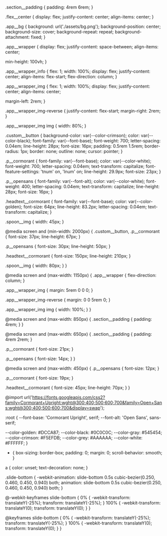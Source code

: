 .section__padding {
  padding: 4rem 6rem;
}

.flex__center {
  display: flex;
  justify-content: center;
  align-items: center;
}

.app__bg {
  background: url('./assets/bg.png');
  background-position: center;
  background-size: cover;
  background-repeat: repeat;
  background-attachment: fixed;
}

.app__wrapper {
  display: flex;
  justify-content: space-between;
  align-items: center;

  min-height: 100vh;
}

.app__wrapper_info {
  flex: 1;
  width: 100%;
  display: flex;
  justify-content: center;
  align-items: flex-start;
  flex-direction: column;
}

.app__wrapper_img {
  flex: 1;
  width: 100%;
  display: flex;
  justify-content: center;
  align-items: center;

  margin-left: 2rem;
}

.app__wrapper_img-reverse {
  justify-content: flex-start;
  margin-right: 2rem;
}

.app__wrapper_img img {
  width: 80%;
}

.custom__button {
  background-color: var(--color-crimson);
    color: var(--color-black);
    font-family: var(--font-base);
    font-weight: 700;
    letter-spacing: 0.04em;
    line-height: 28px;
    font-size: 16px;
    padding: 0.5rem 1.5rem;
    border-radius: 1px;
    border: none;
    outline: none;
    cursor: pointer;
}

.p__cormorant {
  font-family: var(--font-base);
  color: var(--color-white);
  font-weight: 700;
  letter-spacing: 0.04em;
  text-transform: capitalize;
  font-feature-settings: 'tnum' on, 'lnum' on;
  line-height: 29.9px;
  font-size: 23px;
}

.p__opensans {
  font-family: var(--font-alt);
  color: var(--color-white);
  font-weight: 400;
  letter-spacing: 0.04em;
  text-transform: capitalize;
  line-height: 28px;
  font-size: 16px;
}

.headtext__cormorant {
  font-family: var(--font-base);
  color: var(--color-golden);
  font-size: 64px;
  line-height: 83.2px;
  letter-spacing: 0.04em;
  text-transform: capitalize;
}

.spoon__img {
  width: 45px;
}

@media screen and (min-width: 2000px) {
  .custom__button,
  .p__cormorant {
    font-size: 37px;
    line-height: 67px;
  }

  .p__opensans {
    font-size: 30px;
    line-height: 50px;
  }

  .headtext__cormorant {
    font-size: 150px;
    line-height: 210px;
  }

  .spoon__img {
    width: 80px;
  }
}

@media screen and (max-width: 1150px) {
  .app__wrapper {
    flex-direction: column;
  }

  .app__wrapper_img {
    margin: 5rem 0 0 0;
  }

  .app__wrapper_img-reverse {
    margin: 0 0 5rem 0;
  }

  .app__wrapper_img img {
    width: 100%;
  }
}

@media screen and (max-width: 850px) {
  .section__padding {
    padding: 4rem;
  }
}

@media screen and (max-width: 650px) {
  .section__padding {
    padding: 4rem 2rem;
  }
  
  .p__cormorant {
    font-size: 21px;
  }

  .p__opensans {
    font-size: 14px;
  }
}

@media screen and (max-width: 450px) {
  .p__opensans {
    font-size: 12px;
  }

  .p__cormorant {
    font-size: 19px;
  }

  .headtext__cormorant {
    font-size: 45px;
    line-height: 70px;
  }
}














@import url('https://fonts.googleapis.com/css2?family=Cormorant+Upright:wght@300;400;500;600;700&family=Open+Sans:wght@300;400;500;600;700&display=swap');

:root {
  --font-base: 'Cormorant Upright', serif;
  --font-alt: 'Open Sans', sans-serif;
  
  --color-golden: #DCCA87;
  --color-black: #0C0C0C;
  --color-gray: #545454;
  --color-crimson: #F5EFDB;
  --color-grey: #AAAAAA;
  --color-white: #FFFFFF;
}

* {
  box-sizing: border-box;
  padding: 0;
  margin: 0;
  scroll-behavior: smooth;
}

a {
  color: unset;
  text-decoration: none;
}

.slide-bottom {
  -webkit-animation: slide-bottom 0.5s cubic-bezier(0.250, 0.460, 0.450, 0.940) both;
	animation: slide-bottom 0.5s cubic-bezier(0.250, 0.460, 0.450, 0.940) both;
}

@-webkit-keyframes slide-bottom {
  0% {
    -webkit-transform: translateY(-25%);
            transform: translateY(-25%);
  }
  100% {
    -webkit-transform: translateY(0);
            transform: translateY(0);
  }
}

@keyframes slide-bottom {
  0% {
    -webkit-transform: translateY(-25%);
            transform: translateY(-25%);
  }
  100% {
    -webkit-transform: translateY(0);
            transform: translateY(0);
  }
}
